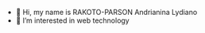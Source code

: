 - 👋 Hi, my name is RAKOTO-PARSON Andrianina Lydiano
- 👀 I’m interested in web technology

<!---
Pal97/Pal97 is a ✨ special ✨ repository because its `README.md` (this file) appears on your GitHub profile.
You can click the Preview link to take a look at your changes.
--->
